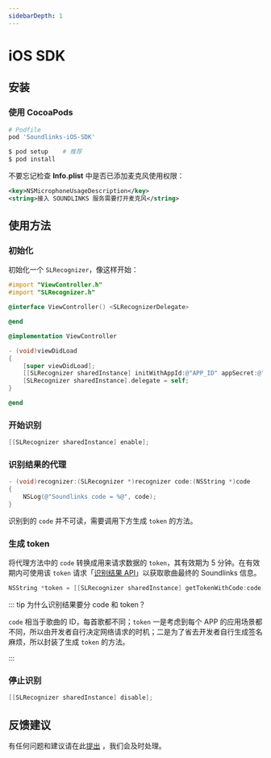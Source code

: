 ```yaml
---
sidebarDepth: 1
---
```


# iOS SDK

## 安装

### 使用 CocoaPods

```ruby
# Podfile
pod 'Soundlinks-iOS-SDK'
```

```bash
$ pod setup    # 推荐
$ pod install
```

不要忘记检查 **Info.plist** 中是否已添加麦克风使用权限：

```xml
<key>NSMicrophoneUsageDescription</key>
<string>接入 SOUNDLINKS 服务需要打开麦克风</string>
```

## 使用方法

### 初始化

初始化一个 `SLRecognizer`，像这样开始：

```objectivec
#import "ViewController.h"
#import "SLRecognizer.h"

@interface ViewController() <SLRecognizerDelegate>

@end

@implementation ViewController

- (void)viewDidLoad
{
    [super viewDidLoad];
    [[SLRecognizer sharedInstance] initWithAppId:@"APP_ID" appSecret:@"APP_SECRET"];
    [SLRecognizer sharedInstance].delegate = self;
}

@end
```

### 开始识别

```objectivec
[[SLRecognizer sharedInstance] enable];
```

### 识别结果的代理

```objectivec
- (void)recognizer:(SLRecognizer *)recognizer code:(NSString *)code
{
    NSLog(@"Soundlinks code = %@", code);
}
```

识别到的 `code` 并不可读，需要调用下方生成 `token` 的方法。

### 生成 token

将代理方法中的 `code` 转换成用来请求数据的 `token`，其有效期为 5 分钟。在有效期内可使用该 `token` 请求「[识别结果 API](/result/)」以获取歌曲最终的 Soundlinks 信息。

```objectivec
NSString *token = [[SLRecognizer sharedInstance] getTokenWithCode:code];
```

::: tip 为什么识别结果要分 code 和 token？

`code` 相当于歌曲的 ID，每首歌都不同；`token` 一是考虑到每个 APP 的应用场景都不同，所以由开发者自行决定网络请求的时机；二是为了省去开发者自行生成签名麻烦，所以封装了生成 `token` 的方法。

:::

### 停止识别

```objectivec
[[SLRecognizer sharedInstance] disable];
```

## 反馈建议

有任何问题和建议请在此[提出](https://github.com/soundlinks/Soundlinks-iOS-SDK/issues/new) ，我们会及时处理。


